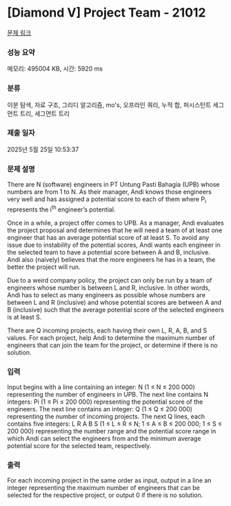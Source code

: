 # [Diamond V] Project Team - 21012 

[문제 링크](https://www.acmicpc.net/problem/21012) 

### 성능 요약

메모리: 495004 KB, 시간: 5920 ms

### 분류

이분 탐색, 자료 구조, 그리디 알고리즘, mo's, 오프라인 쿼리, 누적 합, 퍼시스턴트 세그먼트 트리, 세그먼트 트리

### 제출 일자

2025년 5월 25일 10:53:37

### 문제 설명

<p>There are N (software) engineers in PT Untung Pasti Bahagia (UPB) whose numbers are from 1 to N. As their manager, Andi knows those engineers very well and has assigned a potential score to each of them where P<sub>i</sub> represents the i<sup>th</sup> engineer’s potential.</p>

<p>Once in a while, a project offer comes to UPB. As a manager, Andi evaluates the project proposal and determines that he will need a team of at least one engineer that has an average potential score of at least S. To avoid any issue due to instability of the potential scores, Andi wants each engineer in the selected team to have a potential score between A and B, inclusive. Andi also (naively) believes that the more engineers he has in a team, the better the project will run.</p>

<p>Due to a weird company policy, the project can only be run by a team of engineers whose number is between L and R, inclusive. In other words, Andi has to select as many engineers as possible whose numbers are between L and R (inclusive) and whose potential scores are between A and B (inclusive) such that the average potential score of the selected engineers is at least S.</p>

<p>There are Q incoming projects, each having their own L, R, A, B, and S values. For each project, help Andi to determine the maximum number of engineers that can join the team for the project, or determine if there is no solution.</p>

### 입력 

 <p>Input begins with a line containing an integer: N (1 ≤ N ≤ 200 000) representing the number of engineers in UPB. The next line contains N integers: Pi (1 ≤ Pi ≤ 200 000) representing the potential score of the engineers. The next line contains an integer: Q (1 ≤ Q ≤ 200 000) representing the number of incoming projects. The next Q lines, each contains five integers: L R A B S (1 ≤ L ≤ R ≤ N; 1 ≤ A ≤ B ≤ 200 000; 1 ≤ S ≤ 200 000) representing the number range and the potential score range in which Andi can select the engineers from and the minimum average potential score for the selected team, respectively.</p>

### 출력 

 <p>For each incoming project in the same order as input, output in a line an integer representing the maximum number of engineers that can be selected for the respective project, or output 0 if there is no solution.</p>

